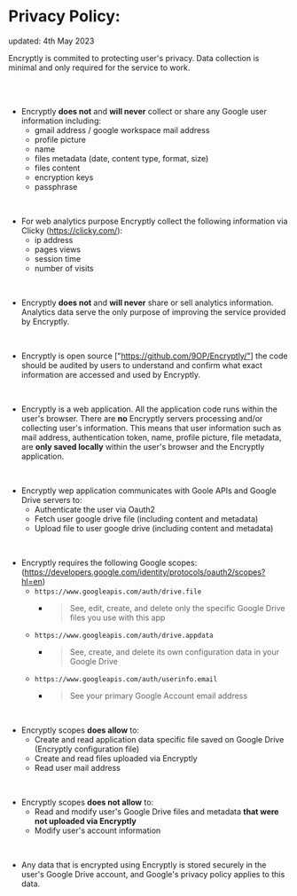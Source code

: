 # Privacy Policy:
updated: 4th May 2023

Encryptly is commited to protecting user's privacy. Data collection is minimal and only required for the service to work.

<br />
<br />

- Encryptly **does not** and **will never** collect or share any Google user information including:
    - gmail address / google workspace mail address
    - profile picture
    - name
    - files metadata (date, content type, format, size)
    - files content
    - encryption keys
    - passphrase
  
<br />

- For web analytics purpose Encryptly collect the following information via Clicky (https://clicky.com/):
    - ip address
    - pages views
    - session time
    - number of visits
  
<br />

- Encryptly **does not** and **will never** share or sell analytics information. Analytics data serve the only purpose of improving the service provided by Encryptly.
  
<br />

- Encryptly is open source ["https://github.com/9OP/Encryptly/"] the code should be audited by users to understand and confirm what exact information are accessed and used by Encryptly.

<br />

- Encryptly is a web application. All the application code runs within the user's browser. There are **no** Encryptly servers processing and/or collecting user's information. This means that user information such as mail address, authentication token, name, profile picture, file metadata, are **only saved locally** within the user's browser and the Encryptly application.

<br />

- Encryptly wep application communicates with Goole APIs and Google Drive servers to:
    - Authenticate the user via Oauth2
    - Fetch user google drive file (including content and metadata)
    - Upload file to user google drive (including content and metadata)

<br />

- Encryptly requires the following Google scopes: (https://developers.google.com/identity/protocols/oauth2/scopes?hl=en)
    - `https://www.googleapis.com/auth/drive.file`
      - >See, edit, create, and delete only the specific Google Drive files you use with this app
    - `https://www.googleapis.com/auth/drive.appdata`
      - >See, create, and delete its own configuration data in your Google Drive
    - `https://www.googleapis.com/auth/userinfo.email`
      - >See your primary Google Account email address

<br />

- Encryptly scopes **does allow** to:
    - Create and read application data specific file saved on Google Drive (Encryptly configuration file)
    - Create and read files uploaded via Encryptly
    - Read user mail address

<br />

- Encryptly scopes **does not allow** to:
    - Read and modify user's Google Drive files and metadata **that were not uploaded via Encryptly**
    - Modify user's account information

<br />

- Any data that is encrypted using Encryptly is stored securely in the user's Google Drive account, and Google's privacy policy applies to this data.

<br />
